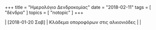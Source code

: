 +++
title = "Ημερολόγιο Δενδροκομίας"
date = "2018-02-11"
tags = [ "δένδρα" ]
topics = [ "notopic" ]
+++

| <span class="timestamp-wrapper"><span class="timestamp">[2018-01-20 Σαβ]</span></span> | Κλάδεμα οποροφόρων στις αλκιονιόδες |  |
